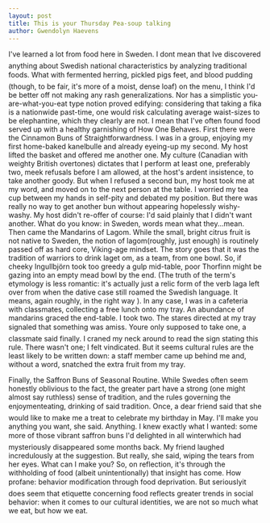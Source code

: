 ```yaml
---
layout: post
title: This is your Thursday Pea-soup talking
author: Gwendolyn Haevens
---
```

I've learned a lot from food here in Sweden. I dont mean that Ive discovered anything about Swedish national characteristics by analyzing traditional foods. What with fermented herring, pickled pigs feet, and blood pudding (though, to be fair, it's more of a moist, dense loaf) on the menu, I think I'd be better off not making any rash generalizations. Nor has a simplistic you-are-what-you-eat type notion proved edifying: considering that taking a fika is a nationwide past-time, one would risk calculating average waist-sizes to be elephantine, which they clearly are not. I mean that I've often found food served up with a healthy garnishing of How One Behaves. 
First there were the Cinnamon Buns of Straightforwardness. I was in a group, enjoying my first home-baked kanelbulle and already eyeing-up my second. My host lifted the basket and offered me another one. My culture (Canadian with weighty British overtones) dictates that I perform at least one, preferably two, meek refusals before I am allowed, at the host's ardent insistence, to take another goody. But when I refused a second bun, my host took me at my word, and moved on to the next person at the table. I worried my tea cup between my hands in self-pity and debated my position. But there was really no way to get another bun without appearing hopelessly wishy-washy. My host didn't re-offer of course: I'd said plainly that I didn't want another. What do you know: in Sweden, words mean what they...mean. 
Then came the Mandarins of Lagom. While the small, bright citrus fruit is not native to Sweden, the notion of lagom(roughly, just enough) is routinely passed off as hard core, Viking-age mindset. The story goes that it was the tradition of warriors to drink laget om, as a team, from one bowl. So, if cheeky Ingullbjörn took too greedy a gulp mid-table, poor Thorfinn might be gazing into an empty mead bowl by the end. (The truth of the term's etymology is less romantic: it's actually just a relic form of the verb laga left over from when the dative case still roamed the Swedish language. It means, again roughly, in the right way ). 
In any case, I was in a cafeteria with classmates, collecting a free lunch onto my tray. An abundance of mandarins graced the end-table. I took two. The stares directed at my tray signaled that something was amiss. Youre only supposed to take one, a classmate said finally. I craned my neck around to read the sign stating this rule. There wasn't one; I felt vindicated. But it seems cultural rules are the least likely to be written down: a staff member came up behind me and, without a word, snatched the extra fruit from my tray.

Finally, the Saffron Buns of Seasonal Routine. While Swedes often seem honestly oblivious to the fact, the greater part have a strong (one might almost say ruthless) sense of tradition, and the rules governing the enjoymenteating, drinking of said tradition. Once, a dear friend said that she would like to make me a treat to celebrate my birthday in May. 
I'll make you anything you want, she said. Anything. 
I knew exactly what I wanted: some more of those vibrant saffron buns I'd delighted in all winterwhich had mysteriously disappeared some months back. My friend laughed incredulously at the suggestion. 
But really, she said, wiping the tears from her eyes. What can I make you? 
So, on reflection, it's through the withholding of food (albeit unintentionally) that insight has come. How profane: behavior modification through food deprivation. But seriouslyit does seem that etiquette concerning food reflects greater trends in social behavior: when it comes to our cultural identities, we are not so much what we eat, but how we eat.
